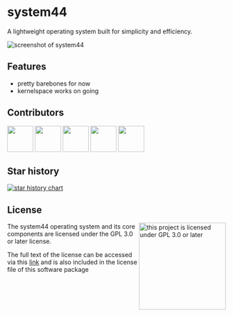 # system44

A lightweight operating system built for simplicity and efficiency.

![screenshot of system44](https://i.imgur.com/L7zPXFC.png)

## Features
- pretty barebones for now
- kernelspace works on going

## Contributors 
[<img src="https://github.com/VeryEpicKebap.png" width="60px;">](https://github.com/VeryEpicKebap)
[<img src="https://github.com/PS2Comrade.png" width="60px;">](https://github.com/PS2Comrade)
[<img src="https://github.com/kernelfucker.png" width="60px;">](https://github.com/kernelfucker)
[<img src="https://github.com/Germ-99.png" width="60px;">](https://github.com/Germ-99)
[<img src="https://github.com/gingrspacecadet.png" width="60px;">](https://github.com/gingrspacecadet)

## Star history
[![star history chart](https://api.star-history.com/svg?repos=sys44/system44&type=date&legend=top-left)](https://www.star-history.com/#sys44/system44&type=date&legend=top-left)

## License
<img src="https://pillbanana.com/wp-content/uploads/2018/07/gpl_generalpubliclicense_logo.png" width="200" title="this project is licensed under GPL 3.0 or later" alt="this project is licensed under GPL 3.0 or later" align="right"/>

The system44 operating system and its core components are licensed under the GPL 3.0 or later license.

The full text of the license can be accessed via this [link](https://www.gnu.org/licenses/gpl-3.0.en.html) and is also included in the license file of this software package 
